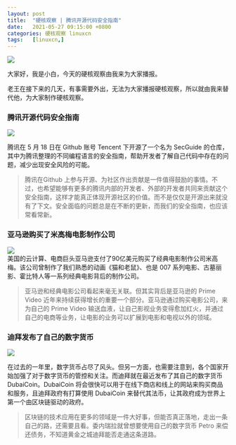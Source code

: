 ```yaml
---
layout: post
title:	"硬核观察 | 腾讯开源代码安全指南"
date:	2021-05-27 09:15:00 +0800 
categories:	硬核观察 linuxcn 
tags:	[linuxcn,]
---
```



![](/Asserts/Images//attachment/album/202105/27/091048k0yrc032nqe623r2.jpg)


大家好，我是小白，今天的硬核观察由我来为大家播报。


老王在接下来的几天，有事需要外出，无法为大家播报硬核观察，所以就由我来替代他，为大家制作硬核观察。


### 腾讯开源代码安全指南


![](/Asserts/Images//attachment/album/202105/27/091454ppl536bq6h6qaeua.jpg)


腾讯在 5 月 18 日在 Github 账号 Tencent 下开源了一个名为 SecGuide 的仓库，其中为腾讯整理的不同编程语言的安全指南，帮助开发者了解自己代码中存在的问题，减少出现安全风险的可能。



> 
> 腾讯在Github 上参与开源、为社区作出贡献是一件值得鼓励的事情。不过，也希望能够有更多的腾讯内部的开发者、外部的开发者共同来贡献这个安全指南，这样才能真正体现开源社区的价值。而不是仅仅是开源出来就没有了下文。安全面临的问题总是在不断的更新，而我们的安全指南，也应该常看常新。
> 
> 
> 


### 亚马逊购买了米高梅电影制作公司


![](/Asserts/Images//attachment/album/202105/27/091506vln3vqvlzn32xbnx.jpg)  
美国的云计算、电商巨头亚马逊支付了90亿美元购买了经典电影制作公司米高梅。该公司曾制作了我们熟悉的动画《猫和老鼠》、也是 007 系列电影、古墓丽影、霍比特人等一系列经典电影背后的制作公司。



> 
> 亚马逊和经典电影公司看起来毫无关联。但其实背后是亚马逊的 Prime Video 近年来持续获得增长的重要一个部分。亚马逊通过购买电影公司，来为自己的 Prime Video 输送血液，让自己影视业务变得愈加红火，并通过自己的电商等业务，让电影的业务可以扩展到电影和电视以外的领域。
> 
> 
> 


### 迪拜发布了自己的数字货币


![](/Asserts/Images//attachment/album/202105/27/091516zrry06r5xrkr5al5.jpg)


在过去的一年里，数字货币占尽了风头。但另一方面，也需要注意到，各个国家开始加强了对于数字货币的管控和关注。而迪拜就在最近发布了其自己的数字货币 DubaiCoin。DubaiCoin 将会很快可以用于在线下商店和线上的网站来购买商品和服务，且迪拜政府有打算使用 DubaiCoin 来替代其法币，让其政府成为世界上第一个由区块链驱动的政府。



> 
> 区块链的技术应用在更多的领域是一件大好事，但能否真正落地，走出一条自己的路，还需要且看。委内瑞拉就曾想要使用自己的数字货币 Petro 来偿还债务，不知道黄金之城迪拜能否走通这条道路。
> 
> 
>
